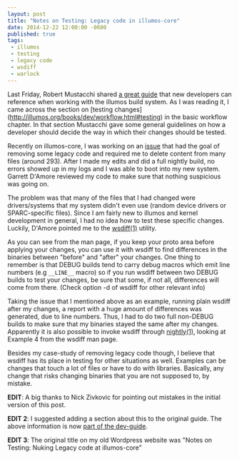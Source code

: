 ```yaml
---
layout: post
title: "Notes on Testing: Legacy code in illumos-core"
date: 2014-12-22 12:00:00 -0600
published: true
tags:
 - illumos
 - testing
 - legacy code
 - wsdiff
 - warlock
---
```


Last Friday, Robert Mustacchi shared
[a great guide](http://illumos.org/books/dev/) that new developers
can reference when working with the illumos build system. As I was
reading it, I came across the section on [testing changes]
(http://illumos.org/books/dev/workflow.html#testing) in the basic
workflow chapter. In that section Mustacchi gave some general guidelines
on how a developer should decide the way in which their changes should be
tested.

Recently on illumos-core, I was working on an
[issue](https://github.com/gdamore/illumos-core/issues/10)
that had the goal of
removing some legacy code and required me to delete content from many files
(around 293). After I made my edits and did a full nightly build, no errors
showed up in my logs and I was able to boot into my new system.
Garrett D'Amore reviewed my code to make sure that nothing suspicious was
going on.

The problem was that many of the files that I had changed were drivers/systems
that my system didn't even use (random device drivers or SPARC-specific files).
Since I am fairly new to illumos and kernel development in general, I had no
idea how to test these specific changes. Luckily, D'Amore pointed me to the
[wsdiff(1)](http://illumos.org/man/1onbld/wsdiff) utility.

As you can see from the man page, if you keep your proto area before applying
your changes, you can use it with wsdiff to find differences in the binaries
between "before" and "after" your changes. One thing to remember is that DEBUG
builds tend to carry debug macros which emit line numbers (e.g `__LINE__` macro)
so if you run wsdiff between two DEBUG builds to test your changes, be sure that
some, if not all, differences will come from there. (Check option -d of wsdiff
for other relevant info)

Taking the issue that I mentioned above as an example, running plain wsdiff
after my changes, a report with a huge amount of differences was generated,
due to line numbers. Thus, I had to do two full non-DEBUG builds to make sure
that my binaries stayed the same after my changes. Apparently it is also
possible to invoke wsdiff through [nightly(1)](http://illumos.org/man/1onbld/nightly), looking at Example 4 from
the wsdiff man page.

Besides my case-study of removing legacy code though, I believe that wsdiff
has its place in testing for other situations as well. Examples can be changes
that touch a lot of files or have to do with libraries. Basically, any change
that risks changing binaries that you are not supposed to, by mistake.

**EDIT**: A big thanks to Nick Zivkovic for pointing out mistakes in the initial
version of this post.

**EDIT 2**: I suggested adding a section about this to the original guide.
The above information is now
[part of the dev-guide](https://github.com/illumos/dev-guide/commit/3fcf78337e4177a811013a4845166b58f76d2038).

**EDIT 3**: The original title on my old Wordpress website was
"Notes on Testing: Nuking Legacy code at illumos-core"

